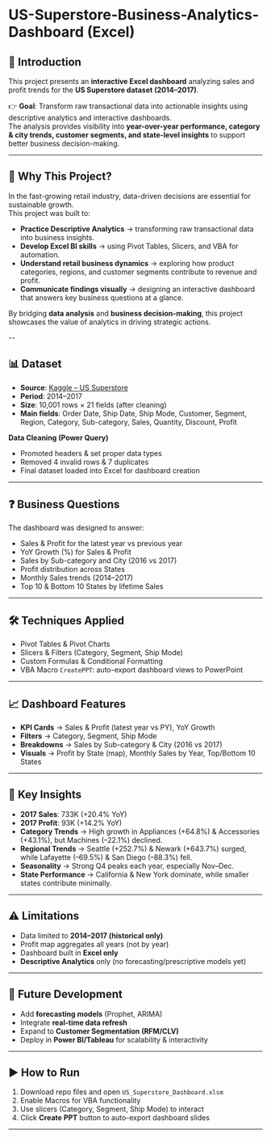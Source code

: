 # US-Superstore-Business-Analytics-Dashboard (Excel)

## 📌 Introduction  
This project presents an **interactive Excel dashboard** analyzing sales and profit trends for the **US Superstore dataset (2014–2017)**.  

👉 **Goal**: Transform raw transactional data into actionable insights using descriptive analytics and interactive dashboards.  
The analysis provides visibility into **year-over-year performance, category & city trends, customer segments, and state-level insights** to support better business decision-making.  

---

## 🎯 Why This Project?  
In the fast-growing retail industry, data-driven decisions are essential for sustainable growth.  
This project was built to:  

- **Practice Descriptive Analytics** → transforming raw transactional data into business insights.  
- **Develop Excel BI skills** → using Pivot Tables, Slicers, and VBA for automation.  
- **Understand retail business dynamics** → exploring how product categories, regions, and customer segments contribute to revenue and profit.  
- **Communicate findings visually** → designing an interactive dashboard that answers key business questions at a glance.  

By bridging **data analysis** and **business decision-making**, this project showcases the value of analytics in driving strategic actions.  

--

## 📊 Dataset  
- **Source**: [Kaggle – US Superstore](https://www.kaggle.com/datasets/juhi1994/superstore?resource=download)  
- **Period**: 2014–2017  
- **Size**: 10,001 rows × 21 fields (after cleaning)  
- **Main fields**: Order Date, Ship Date, Ship Mode, Customer, Segment, Region, Category, Sub-category, Sales, Quantity, Discount, Profit  

**Data Cleaning (Power Query)**  
- Promoted headers & set proper data types  
- Removed 4 invalid rows & 7 duplicates  
- Final dataset loaded into Excel for dashboard creation  

---

## ❓ Business Questions  
The dashboard was designed to answer:  
- Sales & Profit for the latest year vs previous year  
- YoY Growth (%) for Sales & Profit  
- Sales by Sub-category and City (2016 vs 2017)  
- Profit distribution across States  
- Monthly Sales trends (2014–2017)  
- Top 10 & Bottom 10 States by lifetime Sales  

---

## 🛠️ Techniques Applied  
- Pivot Tables & Pivot Charts  
- Slicers & Filters (Category, Segment, Ship Mode)  
- Custom Formulas & Conditional Formatting  
- VBA Macro `CreatePPT`: auto-export dashboard views to PowerPoint  

---

## 📈 Dashboard Features  
- **KPI Cards** → Sales & Profit (latest year vs PY), YoY Growth  
- **Filters** → Category, Segment, Ship Mode  
- **Breakdowns** → Sales by Sub-category & City (2016 vs 2017)  
- **Visuals** → Profit by State (map), Monthly Sales by Year, Top/Bottom 10 States  

---

## 🔎 Key Insights  
- **2017 Sales**: 733K (+20.4% YoY)  
- **2017 Profit**: 93K (+14.2% YoY)  
- **Category Trends** → High growth in Appliances (+64.8%) & Accessories (+43.1%), but Machines (–22.1%) declined.  
- **Regional Trends** → Seattle (+252.7%) & Newark (+643.7%) surged, while Lafayette (–69.5%) & San Diego (–88.3%) fell.  
- **Seasonality** → Strong Q4 peaks each year, especially Nov–Dec.  
- **State Performance** → California & New York dominate, while smaller states contribute minimally.  

---

## ⚠️ Limitations  
- Data limited to **2014–2017 (historical only)**  
- Profit map aggregates all years (not by year)  
- Dashboard built in **Excel only**  
- **Descriptive Analytics** only (no forecasting/prescriptive models yet)  

---

## 🚀 Future Development  
- Add **forecasting models** (Prophet, ARIMA)  
- Integrate **real-time data refresh**  
- Expand to **Customer Segmentation (RFM/CLV)**  
- Deploy in **Power BI/Tableau** for scalability & interactivity  

---

## ▶️ How to Run  
1. Download repo files and open `US_Superstore_Dashboard.xlsm`  
2. Enable Macros for VBA functionality  
3. Use slicers (Category, Segment, Ship Mode) to interact  
4. Click **Create PPT** button to auto-export dashboard slides  

---
